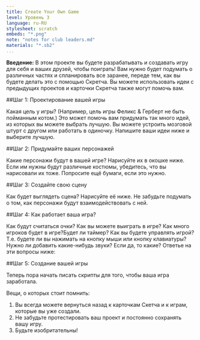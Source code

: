 ```yaml
---
title: Create Your Own Game
level: Уровень 3
language: ru-RU
stylesheet: scratch
embeds: "*.png"
note: "notes for club leaders.md"
materials: "*.sb2"
...
```


__Введение:__
В этом проекте вы будете разрабатывать и создавать игру для себя и ваших друзей, чтобы поиграть! Вам нужно будет подумать о различных частях и спланировать все заранее, переде тем, как вы будете делать это с помощью Скретча. Вы можете использовать идеи с предыдущих проектов и карточки Скретча также могут помочь вам.

##Шаг 1: Проектирование вашей игры

Какая цель у игры? (Например, цель игры Феликс & Герберт не быть пойманным котом.)  Это может помочь вам придумать так много идей, из которых вы можете выбрать лучшую.  Вы можете устроить мозговой штурт с другом или работать в одиночку. Напишите ваши идеи ниже и выберите лучшую.

##Шаг 2: Придумайте ваших персонажей

Какие персонажи будут в вашей игре? Нарисуйте их в окошке ниже. Если им нужны будут различные костюмы, убедитесь, что вы нарисовали их тоже. Попросите ещё бумаги, если это нужно.

##Шаг 3: Создайте свою сцену

Как будет выглядеть сцена? Нарисуйте её ниже. Не забудьте подумать о том, как персонажи будут взаимодействовать с ней.

##Шаг 4: Как работает ваша игра?

Как будут считаться очки? Как вы можете выиграть в игре?  Как много игроков будет в игре?Будет ли таймер?
Как вы будете управлять игрой? Т.е. будете ли вы нажимать на кнопку мыши или кнопку клавиатуры?  Нужно ли добавить какие-нибудь звуки? Если да, то какие?
Ответье на эти вопросы ниже:

##Шаг 5: Создание вашей игры

Теперь пора начать писать скрипты для того, чтобы ваша игра заработала.

Вещи, о которых стоит помнить:

1. Вы всегда можете вернуться назад к карточкам Скетча и к играм, которые вы уже создали.
2. Не забудьте протестировать ваш проект и постоянно сохранять вашу игру.
3. Будьте изобритательны!
